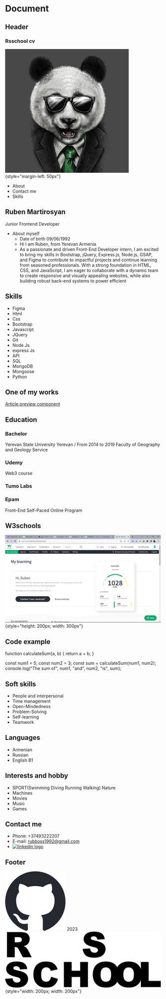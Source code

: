 # Document

## Header
### Rsschool cv
![my avatar](./assets/avatar.jpg){style="margin-left: 50px"}
- About
- Contact me
- Skills

## Ruben Martirosyan
Junior Frontend Developer
- About myself
  - Date of birth 09/06/1992
  - Hi I am Ruben, from Yerevan Armenia
  - As a passionate and driven Front-End Developer intern, I am excited to bring my skills in Bootstrap, jQuery, Express.js, Node.js, GSAP, and Figma to contribute to impactful projects and continue learning from seasoned professionals. With a strong foundation in HTML, CSS, and JavaScript, I am eager to collaborate with a dynamic team to create responsive and visually appealing websites, while also building robust back-end systems to power efficient

## Skills
- Figma
- Html
- Css
- Bootstrap
- Javascript
- JQuery
- Git
- Node Js
- express Js
- API
- SQL
- MongoDB
- Mongoose
- Python

## One of my works
[Article preview component](https://rubboss.github.io/article-preview-component-master/)

## Education
### Bachelor
Yerevan State University
Yerevan / From 2014 to 2019
Faculty of Geography and Geology
Service

### Udemy
Web3 course

### Tumo Labs

### Epam
Front-End Self-Paced Online Program

## W3schools
![w3jpg](./assets/w3.png){style="height: 200px; width: 300px"}

## Code example
function calculateSum(a, b) {
return a + b;
}

const num1 = 5;
const num2 = 3;
const sum = calculateSum(num1, num2);
console.log("The sum of", num1, "and", num2, "is", sum);


## Soft skills
- People and interpersonal
- Time management
- Open-Mindedness
- Problem-Solving
- Self-learning
- Teamwork

## Languages
- Armenian
- Russian
- English B1

## Interests and hobby
- SPORT(Swimming Diving Running Walking) Nature
- Machines
- Movies
- Music
- Games

## Contact me
- Phone: +37493222207
- E-mail: rubboss1992@gmail.com
- [![linkedin logo](https://img.shields.io/static/v1?message=LinkedIn&logo=linkedin&label=&color=0077B5&logoColor=white&labelColor=&style=for-the-badge)](https://www.linkedin.com/in/ruben-martirosyan-050994256/)

## Footer
[![github logo](./assets/github-logo.svg)](https://github.com/RUBBOSS)
2023
![rsschool_svg](./assets/rs_school.svg){style="width: 200px; width: 200px"}